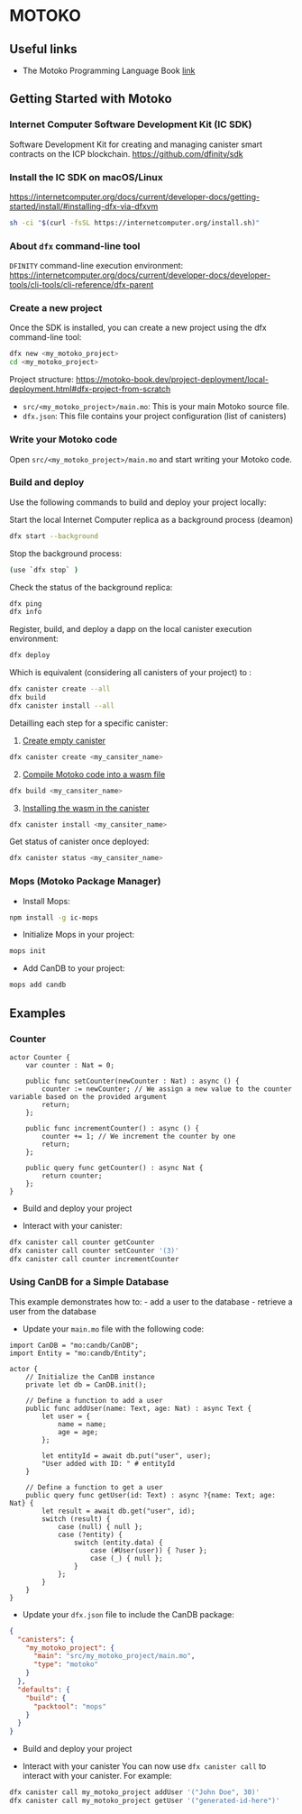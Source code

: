 # MOTOKO

## Useful links

- The Motoko Programming Language Book [link](https://motoko-book.dev/index.html)

## Getting Started with Motoko

### Internet Computer Software Development Kit (IC SDK)

Software Development Kit for creating and managing canister smart contracts on the ICP blockchain.
https://github.com/dfinity/sdk

### Install the IC SDK on macOS/Linux

https://internetcomputer.org/docs/current/developer-docs/getting-started/install/#installing-dfx-via-dfxvm

~~~sh
sh -ci "$(curl -fsSL https://internetcomputer.org/install.sh)"
~~~

### About `dfx` command-line tool

`DFINITY` command-line execution environment:
https://internetcomputer.org/docs/current/developer-docs/developer-tools/cli-tools/cli-reference/dfx-parent

### Create a new project

Once the SDK is installed, you can create a new project using the dfx command-line tool:

~~~sh
dfx new <my_motoko_project>
cd <my_motoko_project>
~~~

Project structure:
https://motoko-book.dev/project-deployment/local-deployment.html#dfx-project-from-scratch

- `src/<my_motoko_project>/main.mo`: This is your main Motoko source file.
- `dfx.json`: This file contains your project configuration (list of canisters)

### Write your Motoko code

Open `src/<my_motoko_project>/main.mo` and start writing your Motoko code.

### Build and deploy

Use the following commands to build and deploy your project locally:

Start the local Internet Computer replica as a background process (deamon)

~~~sh
dfx start --background
~~~

Stop the background process:

~~~sh
(use `dfx stop` )
~~~

Check the status of the background replica:

~~~sh
dfx ping
dfx info
~~~

Register, build, and deploy a dapp on the local canister execution environment:

~~~sh
dfx deploy
~~~

Which is equivalent (considering all canisters of your project) to :

~~~sh
dfx canister create --all
dfx build
dfx canister install --all
~~~

Detailling each step for a specific canister:

1. [Create empty canister](https://motoko-book.dev/project-deployment/local-deployment.html#create-empty-canister)

~~~sh
dfx canister create <my_cansiter_name>
~~~

2. [Compile Motoko code into a wasm file](https://motoko-book.dev/project-deployment/local-deployment.html#build-motoko-code)

~~~sh
dfx build <my_cansiter_name>
~~~

3. [Installing the wasm in the canister](https://motoko-book.dev/project-deployment/local-deployment.html#installing-the-wasm-in-the-canister)

~~~sh
dfx canister install <my_cansiter_name>
~~~

Get status of canister once deployed:

~~~sh
dfx canister status <my_cansiter_name>
~~~

### Mops (Motoko Package Manager)

- Install Mops:

~~~sh
npm install -g ic-mops
~~~

- Initialize Mops in your project:

~~~sh
mops init
~~~

- Add CanDB to your project:

~~~sh
mops add candb
~~~

## Examples

### Counter

~~~motoko
actor Counter {
    var counter : Nat = 0;

    public func setCounter(newCounter : Nat) : async () {
        counter := newCounter; // We assign a new value to the counter variable based on the provided argument 
        return;
    };

    public func incrementCounter() : async () {
        counter += 1; // We increment the counter by one
        return; 
    };
    
    public query func getCounter() : async Nat {
        return counter;
    };
}
~~~

- Build and deploy your project

- Interact with your canister:

~~~sh
dfx canister call counter getCounter
dfx canister call counter setCounter '(3)'
dfx canister call counter incrementCounter
~~~

### Using CanDB for a Simple Database

This example demonstrates how to:
    - add a user to the database
    - retrieve a user from the database

- Update your `main.mo` file with the following code:

~~~motoko
import CanDB = "mo:candb/CanDB";
import Entity = "mo:candb/Entity";

actor {
    // Initialize the CanDB instance
    private let db = CanDB.init();

    // Define a function to add a user
    public func addUser(name: Text, age: Nat) : async Text {
        let user = {
            name = name;
            age = age;
        };
        
        let entityId = await db.put("user", user);
        "User added with ID: " # entityId
    }

    // Define a function to get a user
    public query func getUser(id: Text) : async ?{name: Text; age: Nat} {
        let result = await db.get("user", id);
        switch (result) {
            case (null) { null };
            case (?entity) {
                switch (entity.data) {
                    case (#User(user)) { ?user };
                    case (_) { null };
                }
            };
        }
    }
}
~~~

- Update your `dfx.json` file to include the CanDB package:

~~~json
{
  "canisters": {
    "my_motoko_project": {
      "main": "src/my_motoko_project/main.mo",
      "type": "motoko"
    }
  },
  "defaults": {
    "build": {
      "packtool": "mops"
    }
  }
}
~~~

- Build and deploy your project

- Interact with your canister
You can now use `dfx canister call` to interact with your canister. For example:

~~~sh
dfx canister call my_motoko_project addUser '("John Doe", 30)'
dfx canister call my_motoko_project getUser '("generated-id-here")'
~~~
